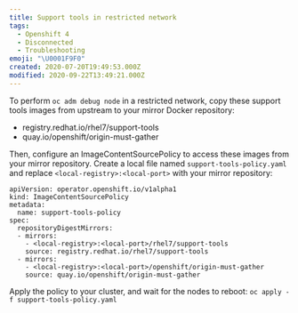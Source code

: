 ```yaml
---
title: Support tools in restricted network
tags:
  - Openshift 4
  - Disconnected
  - Troubleshooting
emoji: "\U0001F9F0"
created: 2020-07-20T19:49:53.000Z
modified: 2020-09-22T13:49:21.000Z
---
```


To perform `oc adm debug node` in a restricted network, copy these support tools images from upstream to your mirror Docker repository:
* registry.redhat.io/rhel7/support-tools
* quay.io/openshift/origin-must-gather

Then, configure an ImageContentSourcePolicy to access these images from your mirror repository.  Create a local file named `support-tools-policy.yaml` and replace `<local-registry>:<local-port>` with your mirror repository:
```
apiVersion: operator.openshift.io/v1alpha1
kind: ImageContentSourcePolicy
metadata:
  name: support-tools-policy
spec:
  repositoryDigestMirrors:
  - mirrors:
    - <local-registry>:<local-port>/rhel7/support-tools
    source: registry.redhat.io/rhel7/support-tools
  - mirrors:
    - <local-registry>:<local-port>/openshift/origin-must-gather
    source: quay.io/openshift/origin-must-gather
```

Apply the policy to your cluster, and wait for the nodes to reboot: `oc apply -f support-tools-policy.yaml`

